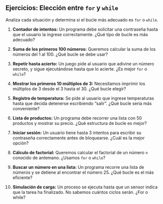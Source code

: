 ## Ejercicios: Elección entre `for` y `while`

Analiza cada situación y determina si el bucle más adecuado es `for` o `while`.

1. **Contador de intentos:** Un programa debe solicitar una contraseña hasta que el usuario la ingrese correctamente. ¿Qué tipo de bucle es más adecuado?

2. **Suma de los primeros 100 números:** Queremos calcular la suma de los números del 1 al 100. ¿Qué bucle se debe usar?

3. **Repetir hasta acierto:** Un juego pide al usuario que adivine un número secreto, y sigue ejecutándose hasta que lo acierte. ¿Es mejor `for` o `while`?

4. **Mostrar los primeros 10 múltiplos de 3:** Necesitamos imprimir los múltiplos de 3 desde el 3 hasta el 30. ¿Qué bucle elegir?

5. **Registro de temperatura:** Se pide al usuario que ingrese temperaturas hasta que decida detenerse escribiendo “salir”. ¿Qué bucle sería más conveniente?

6. **Lista de productos:** Un programa debe recorrer una lista con 50 productos y mostrar su precio. ¿Qué estructura de bucle es mejor?

7. **Iniciar sesión:** Un usuario tiene hasta 3 intentos para escribir su contraseña correctamente antes de bloquearse. ¿Cuál es la mejor opción?

8. **Cálculo de factorial:** Queremos calcular el factorial de un número `n` conocido de antemano. ¿Usamos `for` o `while`?

9. **Buscar un número en una lista:** Un programa recorre una lista de números y se detiene al encontrar el número 25. ¿Qué bucle es el más eficiente?

10. **Simulación de carga:** Un proceso se ejecuta hasta que un sensor indica que la tarea ha finalizado. No sabemos cuántos ciclos serán. ¿For o while?
